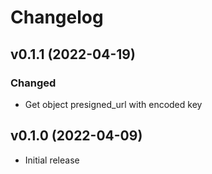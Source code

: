 # Changelog

## v0.1.1 (2022-04-19)

### Changed

- Get object presigned_url with encoded key

## v0.1.0 (2022-04-09)

- Initial release
